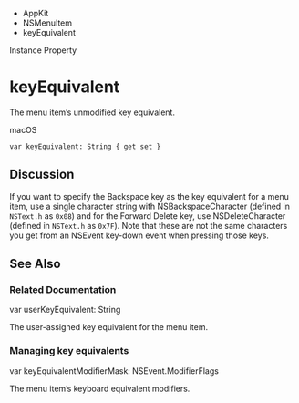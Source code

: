 

- AppKit
- NSMenuItem
-  keyEquivalent 

Instance Property

# keyEquivalent

The menu item’s unmodified key equivalent.

macOS

``` source
var keyEquivalent: String { get set }
```

## Discussion

If you want to specify the Backspace key as the key equivalent for a menu item, use a single character string with NSBackspaceCharacter (defined in `NSText.h` as `0x08`) and for the Forward Delete key, use NSDeleteCharacter (defined in `NSText.h` as `0x7F`). Note that these are not the same characters you get from an NSEvent key-down event when pressing those keys.

## See Also

### Related Documentation

var userKeyEquivalent: String

The user-assigned key equivalent for the menu item.

### Managing key equivalents

var keyEquivalentModifierMask: NSEvent.ModifierFlags

The menu item’s keyboard equivalent modifiers.

